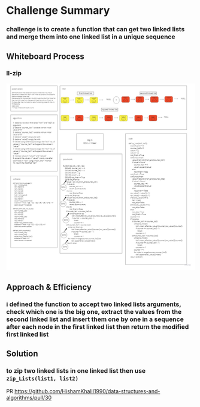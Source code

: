# Challenge Summary

### challenge is to create a function that can get two linked lists and merge them into one linked list in a unique sequence
## Whiteboard Process

### ll-zip
![ex](img/ll-zip.jpg)

## Approach & Efficiency

### i defined the function to accept two linked lists arguments, check which one is the big one, extract the values from the second linked list and insert them one by one in a sequence after each node in the first linked list then return the modified first linked list

## Solution

### to zip two linked lists in one linked list then use `zip_Lists(list1, list2)`

PR https://github.com/HishamKhalil1990/data-structures-and-algorithms/pull/30
